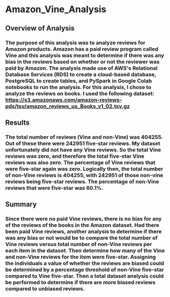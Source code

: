 # Amazon_Vine_Analysis
## Overview of Analysis
### The purpose of this analysis was to analyze reviews for Amazon products. Amazon has a paid review program called Vine and this analysis was meant to determine if there was any bias in the reviews based on whether or not the reviewer was paid by Amazon. The analysis made use of AWS's Relational Database Services (RDS) to create a cloud-based database, PostgreSQL to create tables, and PySpark in Google Colab notebooks to run the analysis. For this analysis, I chose to analyze the reviews on books. I used the following dataset: https://s3.amazonaws.com/amazon-reviews-pds/tsv/amazon_reviews_us_Books_v1_02.tsv.gz
## Results
### The total number of reviews (Vine and non-Vine) was 404255. Out of these there were 242951 five-star reviews. My dataset unfortunately did not have any Vine reviews. So the total Vine reviews was zero, and therefore the total five-star Vine reviews was also zero. The percentage of Vine reviews that were five-star again was zero. Logically then, the total number of non-Vine reviews is 404255, with 242951 of those non-vine reviews being five-star reviews. The percentage of non-Vine reviews that were five-star was 60.1%.  
## Summary
### Since there were no paid Vine reviews, there is no bias for any of the reviews of the books in the Amazon dataset. Had there been paid Vine reviews, another analysis to determine if there was any bias or not would be to compare the total number of Vine reviews versus total number of non-Vine reviews per each item in the dataset. Then determine how many of the Vine and non-Vine reviews for the item were five-star. Assigning the individuals a value of whether the reviews are biased could be determined by a percentage threshold of non-Vine five-star compared to Vine five-star. Then a total dataset analysis could be performed to determine if there are more biased reviews compared to unbiased reviews.
